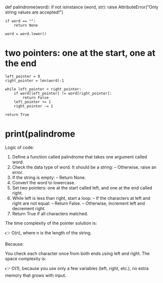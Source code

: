 def palindrome(word):
    if not isinstance (word, str):
        raise AttributeError("Only string values are accepted!")
        
    if word == "":
        return None
    
    word = word.lower()
        
# two pointers: one at the start, one at the end 
    left_pointer = 0
    right_pointer = len(word)-1
    
    while left_pointer < right_pointer:
        if word[left_pointer] != word[right_pointer]:
            return False
        left_pointer += 1
        right_pointer -= 1
        
    return True
# print(palindrome


Logic of code:

1. Define a function called palindrome that takes one argument called word.
2. Check the data type of word. It should be a string:
– Otherwise, raise an error.
1. If the string is empty:
– Return None.
1. Convert the word to lowercase.
2. Set two pointers: one at the start called left, and one at the end called right.
3. While left is less than right, start a loop:
– If the characters at left and right are not equal:
– Return False.
– Otherwise, increment left and decrement right.
1. Return True if all characters matched.



The time complexity of the pointer solution is:

👉 O(n), where n is the length of the string.

Because:

You check each character once from both ends using left and right.
The space complexity is:

👉 O(1), because you use only a few variables (left, right, etc.), no extra memory that grows with input.